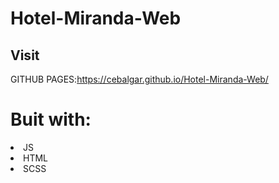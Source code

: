# Hotel-Miranda-Web
## Visit
GITHUB PAGES:https://cebalgar.github.io/Hotel-Miranda-Web/

# Buit with:
<li>JS</li>
<li>HTML</li>
<li>SCSS<l/i>
